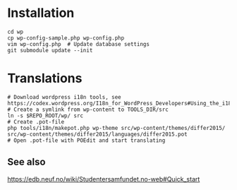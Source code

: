 # Installation
    cd wp
    cp wp-config-sample.php wp-config.php
    vim wp-config.php  # Update database settings
    git submodule update --init
    
# Translations
    # Download wordpress i18n tools, see https://codex.wordpress.org/I18n_for_WordPress_Developers#Using_the_i18n_tools
    # Create a symlink from wp-content to TOOLS_DIR/src
    ln -s $REPO_ROOT/wp/ src
    # Create .pot-file
    php tools/i18n/makepot.php wp-theme src/wp-content/themes/differ2015/ src/wp-content/themes/differ2015/languages/differ2015.pot
    # Open .pot-file with POEdit and start translating

## See also

https://edb.neuf.no/wiki/Studentersamfundet.no-web#Quick_start